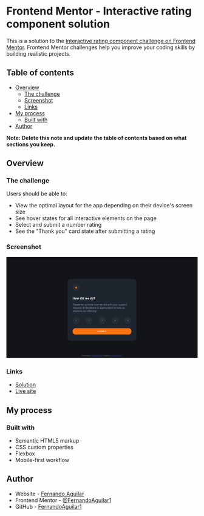 # Frontend Mentor - Interactive rating component solution

This is a solution to the [Interactive rating component challenge on Frontend Mentor](https://www.frontendmentor.io/challenges/interactive-rating-component-koxpeBUmI). Frontend Mentor challenges help you improve your coding skills by building realistic projects. 

## Table of contents

- [Overview](#overview)
  - [The challenge](#the-challenge)
  - [Screenshot](#screenshot)
  - [Links](#links)
- [My process](#my-process)
  - [Built with](#built-with)
- [Author](#author)

**Note: Delete this note and update the table of contents based on what sections you keep.**

## Overview

### The challenge

Users should be able to:

- View the optimal layout for the app depending on their device's screen size
- See hover states for all interactive elements on the page
- Select and submit a number rating
- See the "Thank you" card state after submitting a rating

### Screenshot

![](./design/desktop-screenshot.png)

### Links

- [Solution](https://github.com/FernandoAguilar1/FrontendMentor-InteractiveRatingComponent)
- [Live site](https://fernandoaguilar1.github.io/FrontendMentor-InteractiveRatingComponent/)

## My process

### Built with

- Semantic HTML5 markup
- CSS custom properties
- Flexbox
- Mobile-first workflow

## Author

- Website - [Fernando Aguilar](https://www.ftxsistemas.com)
- Frontend Mentor - [@FernandoAguilar1](https://www.frontendmentor.io/profile/FernandoAguilar1)
- GitHub - [FernandoAguilar1](https://github.com/FernandoAguilar1)